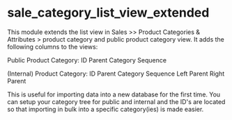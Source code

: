 sale_category_list_view_extended
================================

This module extends the list view in Sales >> Product Categories & Attributes > product category and public product category view. It adds the following columns to the views:

Public Product Category:
    ID
    Parent Category
    Sequence

(Internal) Product Category:
    ID
    Parent Category
    Sequence
    Left Parent
    Right Parent

This is useful for importing data into a new database for the first time. You can setup your category tree for public and internal and the ID's are located so that importing in bulk into a specific category(ies) is made easier.
